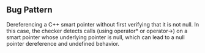 ## Bug Pattern

Dereferencing a C++ smart pointer without first verifying that it is not null. In this case, the checker detects calls (using operator* or operator->) on a smart pointer whose underlying pointer is null, which can lead to a null pointer dereference and undefined behavior.
